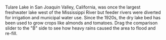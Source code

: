 Tulare Lake in San Joaquin Valley, California, was once the largest freshwater lake west of the Mississippi River but feeder rivers were diverted for irrigation and municipal water use. Since the 1920s, the dry lake bed has been used to grow crops like almonds and tomatoes. Drag the comparison slider to the "B" side to see how heavy rains caused the area to flood and re-fill.